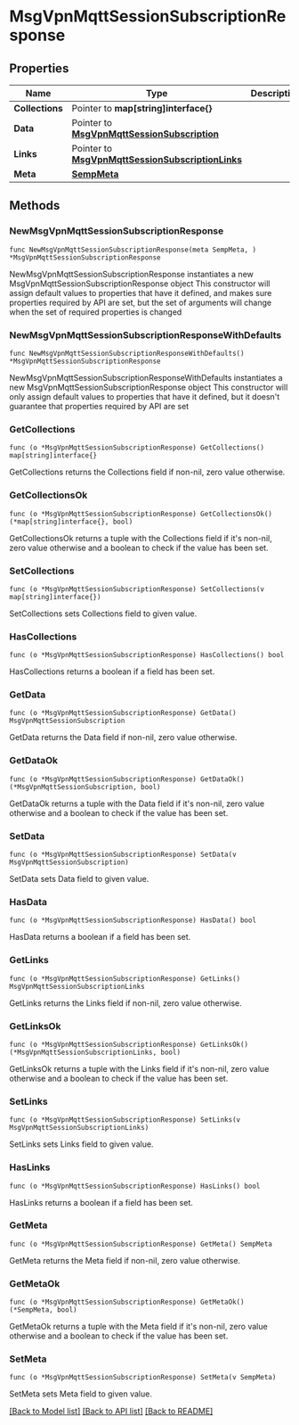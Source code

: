 # MsgVpnMqttSessionSubscriptionResponse

## Properties

Name | Type | Description | Notes
------------ | ------------- | ------------- | -------------
**Collections** | Pointer to **map[string]interface{}** |  | [optional] 
**Data** | Pointer to [**MsgVpnMqttSessionSubscription**](MsgVpnMqttSessionSubscription.md) |  | [optional] 
**Links** | Pointer to [**MsgVpnMqttSessionSubscriptionLinks**](MsgVpnMqttSessionSubscriptionLinks.md) |  | [optional] 
**Meta** | [**SempMeta**](SempMeta.md) |  | 

## Methods

### NewMsgVpnMqttSessionSubscriptionResponse

`func NewMsgVpnMqttSessionSubscriptionResponse(meta SempMeta, ) *MsgVpnMqttSessionSubscriptionResponse`

NewMsgVpnMqttSessionSubscriptionResponse instantiates a new MsgVpnMqttSessionSubscriptionResponse object
This constructor will assign default values to properties that have it defined,
and makes sure properties required by API are set, but the set of arguments
will change when the set of required properties is changed

### NewMsgVpnMqttSessionSubscriptionResponseWithDefaults

`func NewMsgVpnMqttSessionSubscriptionResponseWithDefaults() *MsgVpnMqttSessionSubscriptionResponse`

NewMsgVpnMqttSessionSubscriptionResponseWithDefaults instantiates a new MsgVpnMqttSessionSubscriptionResponse object
This constructor will only assign default values to properties that have it defined,
but it doesn't guarantee that properties required by API are set

### GetCollections

`func (o *MsgVpnMqttSessionSubscriptionResponse) GetCollections() map[string]interface{}`

GetCollections returns the Collections field if non-nil, zero value otherwise.

### GetCollectionsOk

`func (o *MsgVpnMqttSessionSubscriptionResponse) GetCollectionsOk() (*map[string]interface{}, bool)`

GetCollectionsOk returns a tuple with the Collections field if it's non-nil, zero value otherwise
and a boolean to check if the value has been set.

### SetCollections

`func (o *MsgVpnMqttSessionSubscriptionResponse) SetCollections(v map[string]interface{})`

SetCollections sets Collections field to given value.

### HasCollections

`func (o *MsgVpnMqttSessionSubscriptionResponse) HasCollections() bool`

HasCollections returns a boolean if a field has been set.

### GetData

`func (o *MsgVpnMqttSessionSubscriptionResponse) GetData() MsgVpnMqttSessionSubscription`

GetData returns the Data field if non-nil, zero value otherwise.

### GetDataOk

`func (o *MsgVpnMqttSessionSubscriptionResponse) GetDataOk() (*MsgVpnMqttSessionSubscription, bool)`

GetDataOk returns a tuple with the Data field if it's non-nil, zero value otherwise
and a boolean to check if the value has been set.

### SetData

`func (o *MsgVpnMqttSessionSubscriptionResponse) SetData(v MsgVpnMqttSessionSubscription)`

SetData sets Data field to given value.

### HasData

`func (o *MsgVpnMqttSessionSubscriptionResponse) HasData() bool`

HasData returns a boolean if a field has been set.

### GetLinks

`func (o *MsgVpnMqttSessionSubscriptionResponse) GetLinks() MsgVpnMqttSessionSubscriptionLinks`

GetLinks returns the Links field if non-nil, zero value otherwise.

### GetLinksOk

`func (o *MsgVpnMqttSessionSubscriptionResponse) GetLinksOk() (*MsgVpnMqttSessionSubscriptionLinks, bool)`

GetLinksOk returns a tuple with the Links field if it's non-nil, zero value otherwise
and a boolean to check if the value has been set.

### SetLinks

`func (o *MsgVpnMqttSessionSubscriptionResponse) SetLinks(v MsgVpnMqttSessionSubscriptionLinks)`

SetLinks sets Links field to given value.

### HasLinks

`func (o *MsgVpnMqttSessionSubscriptionResponse) HasLinks() bool`

HasLinks returns a boolean if a field has been set.

### GetMeta

`func (o *MsgVpnMqttSessionSubscriptionResponse) GetMeta() SempMeta`

GetMeta returns the Meta field if non-nil, zero value otherwise.

### GetMetaOk

`func (o *MsgVpnMqttSessionSubscriptionResponse) GetMetaOk() (*SempMeta, bool)`

GetMetaOk returns a tuple with the Meta field if it's non-nil, zero value otherwise
and a boolean to check if the value has been set.

### SetMeta

`func (o *MsgVpnMqttSessionSubscriptionResponse) SetMeta(v SempMeta)`

SetMeta sets Meta field to given value.



[[Back to Model list]](../README.md#documentation-for-models) [[Back to API list]](../README.md#documentation-for-api-endpoints) [[Back to README]](../README.md)


